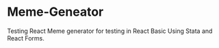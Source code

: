 # Meme-Geneator
Testing React
Meme generator for testing in React Basic Using Stata and React Forms. 
